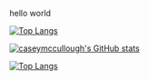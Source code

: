 hello world

[![Top Langs](https://github-readme-stats.vercel.app/api/top-langs/?username=esin87&layout=compact&theme=cobalt)](https://github.com/esin87/github-readme-stats)

[![caseymccullough's GitHub stats](https://github-readme-stats.vercel.app/api?username=caseymccullough)](https://github.com/caseymccullough/github-readme-stats)

[![Top Langs](https://github-readme-stats.vercel.app/api/top-langs/?username=caseymccullough&layout=compact&theme=blue-green)](https://github.com/caseymccullough/github-readme-stats)
